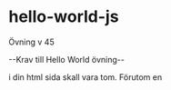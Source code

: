 # hello-world-js
Övning v 45



--Krav till Hello World övning--

<body> i din html sida skall vara tom. Förutom en <script> länk som hänvisar till din javascript fil.
Med Javascript så skall vi till <body> skapa en <h1> med en rubrik till sidan (tex ditt namn).
Sedan skall du lägga till minst en <p> med någon kort information (Tex en kort beskrivning av dig).
Till sist skall du skapa en lista <ul> med minst 3 items <li> med valfritt innehåll (tex 3 saker du är bra på).
Från din javascript fil skall du även skicka ut texten “Hello World” till konsollen.
